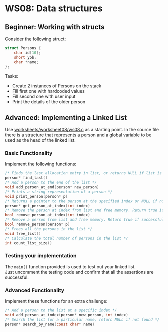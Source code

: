 # WS08: Data structures

## Beginner: Working with structs
Consider the following struct:

```c 
struct Persons {
    char id[10];
    short yob;
    char *name;
};
```
 Tasks:
 * Create 2 instances of Persons on the stack
 * Fill first one with hardcoded values
 * Fill second one with user input
 * Print the details of the older person

## Advanced: Implementing a Linked List
Use [worksheets/worksheet08/ws08.c](./ws08.c) as a starting point. In the source file there is a structure that represents a person and a global variable to be used as the head of the linked list.
### Basic Functionality
Implement the following functions:
```c
/* Finds the last allocation entry in list, or returns NULL if list is empty */ 
person* find_last() 
/* Add a person to the end of the list */ 
void add_person_at_end(person* new_person)
/* Prints a string representation of a person */ 
void print_person(person* p)
/* Returns a pointer to the person at the specified index or NULL if nothing is there */ 
person* get_person_at_index(int index)
/* Remove the person at index from list and free memory. Return true if successful */
bool remove_person_at_index(int index)
/* Remove a person from list and free memory. Return true if successful */ 
bool remove_person(person* p)
/* Frees all the persons in the list */
void free_list()
/* Calculate the total number of persons in the list */ 
int count_list_size()
```
### Testing your implementation
The ```main()``` function provided is used to test out your linked list.  
Just uncomment the testing code and confirm that all the assertions are successful.

### Advanced Functionality
Implement these functions for an extra challenge:
```c
/* Add a person to the list at a specific index */
void add_person_at_index(person* new_person, int index)
/* Search the list for a particular name, return NULL if not found */
person* search_by_name(const char* name)
```

